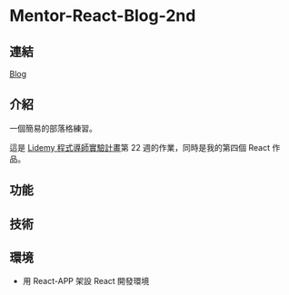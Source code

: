 # Mentor-React-Blog-2nd

## 連結

[Blog](https://keronscribe.github.io/Mentor-React-Blog-2nd/)

## 介紹

一個簡易的部落格練習。

這是 [Lidemy 程式導師實驗計畫](https://github.com/Lidemy/mentor-program-3rd)第 22 週的作業，同時是我的第四個 React 作品。

## 功能

## 技術

## 環境

- 用 React-APP 架設 React 開發環境
